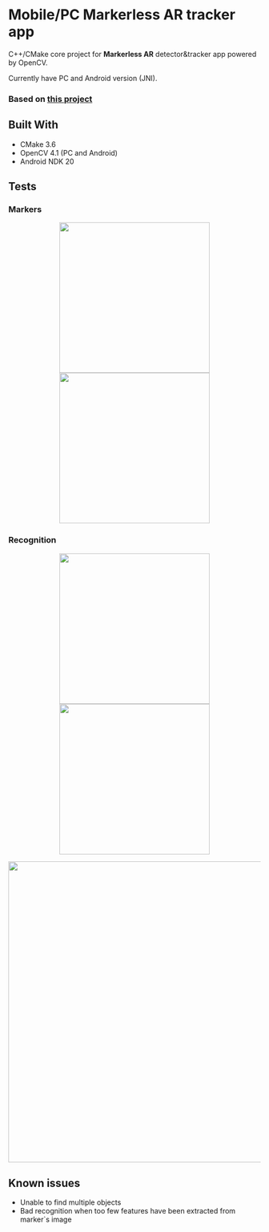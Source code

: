 # Mobile/PC Markerless AR tracker app

C++/CMake core project for **Markerless AR** detector&tracker app powered by OpenCV.

Currently have PC and Android version (JNI).

### Based on [this project](https://github.com/takmin/OpenCV-Marker-less-AR)

## Built With

* CMake 3.6
* OpenCV 4.1 (PC and Android)
* Android NDK 20

## Tests

### Markers
<p align="center">
<img src="https://raw.githubusercontent.com/khoben/ar.core/master/README.md-images/czech.jpg" width="300" height="300">
<img src="https://raw.githubusercontent.com/khoben/ar.core/master/README.md-images/miku.jpg" width="300" height="300">
</p>

### Recognition
<p align="center">
<img src="https://raw.githubusercontent.com/khoben/ar.core/master/README.md-images/2.png" width="300">
<img src="https://raw.githubusercontent.com/khoben/ar.core/master/README.md-images/1.png" width="300">
</p>

<p align="center">
<img src="https://raw.githubusercontent.com/khoben/ar.core/master/README.md-images/multi-multi.png" width="600">
</p>

## Known issues
* Unable to find multiple objects
* Bad recognition when too few features have been extracted from marker`s image


